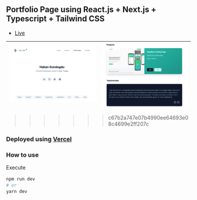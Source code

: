 ## Portfolio Page using React.js + Next.js + Typescript + Tailwind CSS

- [Live](https://hakangundogdu.com)


| ![](/public/images/project-0-1.png) | ![](/public/images/project-0-2.png)|
|-|-|



>>>>>>> c67b2a747e07b4990ee64693e08c4699e2ff207c

### Deployed using [Vercel](https://vercel.com)

### How to use

Execute

```bash
npm run dev
# or
yarn dev
```
